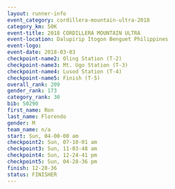 ```yaml
---
layout: runner-info 
event_category: cordillera-mountain-ultra-2018 
category_km: 50K 
event-title: 2018 CORDILLERA MOUNTAIN ULTRA 
event-location: Dalupirip Itogon Benguet Philippines 
event-logo: 
event-date: 2018-03-03 
checkpoint-name2: Oling Station (T-2) 
checkpoint-name3: Mt. Ugo Station (T-3) 
checkpoint-name4: Lusod Station (T-4) 
checkpoint-name5: Finish (T-5) 
overall_rank: 209
gender_rank: 173
category_rank: 30
bib: 50290
first_name: Ron
last_name: Florendo
gender: M
team_name: n/a
start: Sun, 04-00-00 am
checkpoint2: Sun, 07-10-01 am
checkpoint3: Sun, 11-03-48 am
checkpoint4: Sun, 12-24-41 pm
checkpoint5: Sun, 04-28-36 pm
finish: 12-28-36
status: FINISHER
---
```

